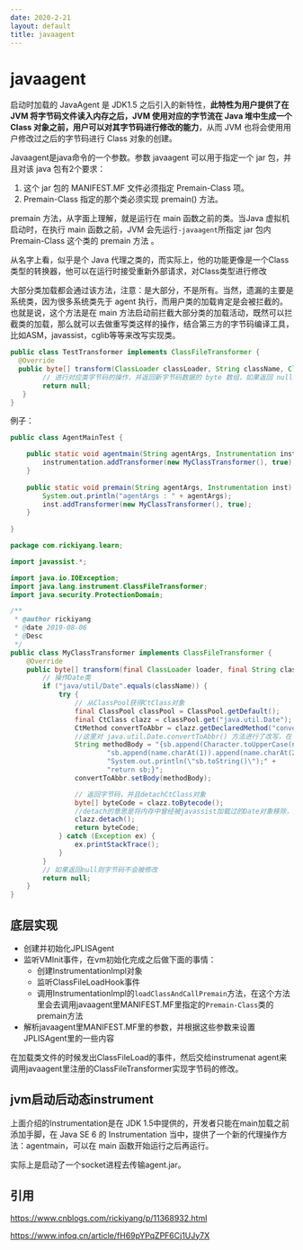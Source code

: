 ```yaml
---
date: 2020-2-21
layout: default
title: javaagent
---
```


# javaagent

启动时加载的 JavaAgent 是 JDK1.5 之后引入的新特性，**此特性为用户提供了在 JVM 将字节码文件读入内存之后，JVM 使用对应的字节流在 Java 堆中生成一个 Class 对象之前，用户可以对其字节码进行修改的能力**，从而 JVM 也将会使用用户修改过之后的字节码进行 Class 对象的创建。



Javaagent是java命令的一个参数。参数 javaagent 可以用于指定一个 jar 包，并且对该 java 包有2个要求：

1. 这个 jar 包的 MANIFEST.MF 文件必须指定 Premain-Class 项。
2. Premain-Class 指定的那个类必须实现 premain() 方法。

premain 方法，从字面上理解，就是运行在 main 函数之前的类。当Java 虚拟机启动时，在执行 main 函数之前，JVM 会先运行`-javaagent`所指定 jar 包内 Premain-Class 这个类的 premain 方法 。



从名字上看，似乎是个 Java 代理之类的，而实际上，他的功能更像是一个Class 类型的转换器，他可以在运行时接受重新外部请求，对Class类型进行修改



大部分类加载都会通过该方法，注意：是大部分，不是所有。当然，遗漏的主要是系统类，因为很多系统类先于 agent 执行，而用户类的加载肯定是会被拦截的。也就是说，这个方法是在 main 方法启动前拦截大部分类的加载活动，既然可以拦截类的加载，那么就可以去做重写类这样的操作，结合第三方的字节码编译工具，比如ASM，javassist，cglib等等来改写实现类。

```java
public class TestTransformer implements ClassFileTransformer {  
  @Override  
  public byte[] transform(ClassLoader classLoader, String className, Class<?> classBeingRedefined, ProtectionDomain protectionDomain, byte[] classfileBuffer) {  
        // 进行对应类字节码的操作，并返回新字节码数据的 byte 数组，如果返回 null，则代码不对此字节码作任何操作
        return null;
   } 
} 

```



例子：

```java
public class AgentMainTest {

    public static void agentmain(String agentArgs, Instrumentation instrumentation) {
        instrumentation.addTransformer(new MyClassTransformer(), true);
    }
  
   	public static void premain(String agentArgs, Instrumentation inst) {
        System.out.println("agentArgs : " + agentArgs);
        inst.addTransformer(new MyClassTransformer(), true);
    }
   
}
```



```java
package com.rickiyang.learn;

import javassist.*;

import java.io.IOException;
import java.lang.instrument.ClassFileTransformer;
import java.security.ProtectionDomain;

/**
 * @author rickiyang
 * @date 2019-08-06
 * @Desc
 */
public class MyClassTransformer implements ClassFileTransformer {
    @Override
    public byte[] transform(final ClassLoader loader, final String className, final Class<?> classBeingRedefined,final ProtectionDomain protectionDomain, final byte[] classfileBuffer) {
        // 操作Date类
        if ("java/util/Date".equals(className)) {
            try {
                // 从ClassPool获得CtClass对象
                final ClassPool classPool = ClassPool.getDefault();
                final CtClass clazz = classPool.get("java.util.Date");
                CtMethod convertToAbbr = clazz.getDeclaredMethod("convertToAbbr");
                //这里对 java.util.Date.convertToAbbr() 方法进行了改写，在 return之前增加了一个 打印操作
                String methodBody = "{sb.append(Character.toUpperCase(name.charAt(0)));" +
                        "sb.append(name.charAt(1)).append(name.charAt(2));" +
                        "System.out.println(\"sb.toString()\");" +
                        "return sb;}";
                convertToAbbr.setBody(methodBody);

                // 返回字节码，并且detachCtClass对象
                byte[] byteCode = clazz.toBytecode();
                //detach的意思是将内存中曾经被javassist加载过的Date对象移除，如果下次有需要在内存中找不到会重新走javassist加载
                clazz.detach();
                return byteCode;
            } catch (Exception ex) {
                ex.printStackTrace();
            }
        }
        // 如果返回null则字节码不会被修改
        return null;
    }
}
```

## 底层实现

- 创建并初始化JPLISAgent
- 监听VMInit事件，在vm初始化完成之后做下面的事情：
  - 创建InstrumentationImpl对象
  - 监听ClassFileLoadHook事件
  - 调用InstrumentationImpl的`loadClassAndCallPremain`方法，在这个方法里会去调用javaagent里MANIFEST.MF里指定的`Premain-Class`类的premain方法
- 解析javaagent里MANIFEST.MF里的参数，并根据这些参数来设置JPLISAgent里的一些内容

在加载类文件的时候发出ClassFileLoad的事件，然后交给instrumenat agent来调用javaagent里注册的ClassFileTransformer实现字节码的修改。

## jvm启动后动态instrument

上面介绍的Instrumentation是在 JDK 1.5中提供的，开发者只能在main加载之前添加手脚，在 Java SE 6 的 Instrumentation 当中，提供了一个新的代理操作方法：agentmain，可以在 main 函数开始运行之后再运行。



实际上是启动了一个socket进程去传输agent.jar。

## 引用

https://www.cnblogs.com/rickiyang/p/11368932.html

https://www.infoq.cn/article/fH69pYPqZPF6Cj1UJy7X



